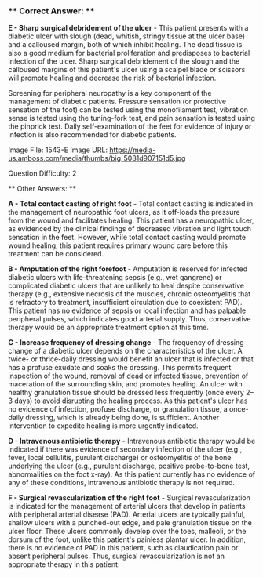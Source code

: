 ### ** Correct Answer: **

**E - Sharp surgical debridement of the ulcer** - This patient presents with a diabetic ulcer with slough (dead, whitish, stringy tissue at the ulcer base) and a calloused margin, both of which inhibit healing. The dead tissue is also a good medium for bacterial proliferation and predisposes to bacterial infection of the ulcer. Sharp surgical debridement of the slough and the calloused margins of this patient's ulcer using a scalpel blade or scissors will promote healing and decrease the risk of bacterial infection.

Screening for peripheral neuropathy is a key component of the management of diabetic patients. Pressure sensation (or protective sensation of the foot) can be tested using the monofilament test, vibration sense is tested using the tuning-fork test, and pain sensation is tested using the pinprick test. Daily self-examination of the feet for evidence of injury or infection is also recommended for diabetic patients.

Image File: 1543-E
Image URL: https://media-us.amboss.com/media/thumbs/big_5081d907151d5.jpg

Question Difficulty: 2

** Other Answers: **

**A - Total contact casting of right foot** - Total contact casting is indicated in the management of neuropathic foot ulcers, as it off-loads the pressure from the wound and facilitates healing. This patient has a neuropathic ulcer, as evidenced by the clinical findings of decreased vibration and light touch sensation in the feet. However, while total contact casting would promote wound healing, this patient requires primary wound care before this treatment can be considered.

**B - Amputation of the right forefoot** - Amputation is reserved for infected diabetic ulcers with life-threatening sepsis (e.g., wet gangrene) or complicated diabetic ulcers that are unlikely to heal despite conservative therapy (e.g., extensive necrosis of the muscles, chronic osteomyelitis that is refractory to treatment, insufficient circulation due to coexistent PAD). This patient has no evidence of sepsis or local infection and has palpable peripheral pulses, which indicates good arterial supply. Thus, conservative therapy would be an appropriate treatment option at this time.

**C - Increase frequency of dressing change** - The frequency of dressing change of a diabetic ulcer depends on the characteristics of the ulcer. A twice- or thrice-daily dressing would benefit an ulcer that is infected or that has a profuse exudate and soaks the dressing. This permits frequent inspection of the wound, removal of dead or infected tissue, prevention of maceration of the surrounding skin, and promotes healing. An ulcer with healthy granulation tissue should be dressed less frequently (once every 2–3 days) to avoid disrupting the healing process. As this patient's ulcer has no evidence of infection, profuse discharge, or granulation tissue, a once-daily dressing, which is already being done, is sufficient. Another intervention to expedite healing is more urgently indicated.

**D - Intravenous antibiotic therapy** - Intravenous antibiotic therapy would be indicated if there was evidence of secondary infection of the ulcer (e.g., fever, local cellulitis, purulent discharge) or osteomyelitis of the bone underlying the ulcer (e.g., purulent discharge, positive probe-to-bone test, abnormalities on the foot x-ray). As this patient currently has no evidence of any of these conditions, intravenous antibiotic therapy is not required.

**F - Surgical revascularization of the right foot** - Surgical revascularization is indicated for the management of arterial ulcers that develop in patients with peripheral arterial disease (PAD). Arterial ulcers are typically painful, shallow ulcers with a punched-out edge, and pale granulation tissue on the ulcer floor. These ulcers commonly develop over the toes, malleoli, or the dorsum of the foot, unlike this patient's painless plantar ulcer. In addition, there is no evidence of PAD in this patient, such as claudication pain or absent peripheral pulses. Thus, surgical revascularization is not an appropriate therapy in this patient.


